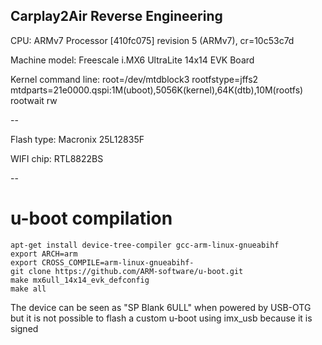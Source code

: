 ## Carplay2Air Reverse Engineering

CPU: ARMv7 Processor [410fc075] revision 5 (ARMv7), cr=10c53c7d

Machine model: Freescale i.MX6 UltraLite 14x14 EVK Board

Kernel command line: root=/dev/mtdblock3 rootfstype=jffs2 mtdparts=21e0000.qspi:1M(uboot),5056K(kernel),64K(dtb),10M(rootfs) rootwait rw

--

Flash type: Macronix 25L12835F

WIFI chip: RTL8822BS

--

# u-boot compilation

	apt-get install device-tree-compiler gcc-arm-linux-gnueabihf
	export ARCH=arm
	export CROSS_COMPILE=arm-linux-gnueabihf-
	git clone https://github.com/ARM-software/u-boot.git
	make mx6ull_14x14_evk_defconfig
	make all
	
The device can be seen as "SP Blank 6ULL" when powered by USB-OTG but it is not possible to flash a custom u-boot using imx_usb because it is signed